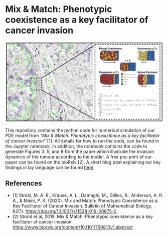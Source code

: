 # Mix \& Match: Phenotypic coexistence as a key facilitator of cancer invasion

![A summary figure illustrating the main story line of our paper. A histology image with different cancer cell populations, our PDE model, and a visual summary figure of our main result that mixing of tumour sub-population may facilitate invasion. ](figure.png)

This repository contains the python code for numerical simulation of our PDE model from *"Mix & Match: Phenotypic coexistence as a key facilitator of cancer invasion"* [1]. All details for how to run the code, can be found in the Jupyter notebook. In addition, the notebook contains the code to generate Figures 3, 5, and 8 from the paper which illustrate the invasion dynamics of the tumour according to the model. A free pre-print of our paper can be found on the bioRxiv [2]. A short blog post explaining our key findings in lay language can be found [here](https://www.maths.ox.ac.uk/node/34984).

## References
- [1] Strobl, M. A. R., Krause, A. L., Damaghi, M., Gillies, R., Anderson, A. R. A., & Maini, P. K. (2020). Mix and Match: Phenotypic Coexistence as a Key Facilitator of Cancer Invasion. Bulletin of Mathematical Biology, 82(1). https://doi.org/10.1007/s11538-019-00675-0
- [2] Strobl et al, 2019. Mix & Match: Phenotypic coexistence as a key facilitator of cancer invasion. https://www.biorxiv.org/content/10.1101/750810v1.abstract